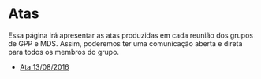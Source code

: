 # Atas 

Essa p&#225;gina ir&#225; apresentar as atas produzidas em cada reuni&#227;o dos grupos
de GPP e MDS. Assim, poderemos ter uma comunica&#231;&#227;o aberta e direta para
todos os membros do grupo. 

* [Ata 13/08/2016](https://github.com/fga-gpp-mds/2016.2-Time05/wiki/report13082016) 

